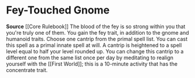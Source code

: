 ﻿---
id: '12'
name: Fey-Touched Gnome
rarity: Common
source: '[[DATABASE/source/Core Rulebook|Core Rulebook]]'
trait: null
type: Heritage

---
# Fey-Touched Gnome

**Source** [[Core Rulebook]] 
The blood of the fey is so strong within you that you're truly one of them. You gain the fey trait, in addition to the gnome and humanoid traits. Choose one cantrip from the primal spell list. You can cast this spell as a primal innate spell at will. A cantrip is heightened to a spell level equal to half your level rounded up. You can change this cantrip to a different one from the same list once per day by meditating to realign yourself with the [[First World]]; this is a 10-minute activity that has the concentrate trait.